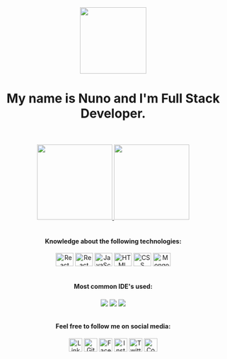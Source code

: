 <div align="center">
  <img src="https://media.giphy.com/media/iDbDicWr95THaVsuIF/giphy.gif" width="150" height="150"></img>
</div>
<h1 align="center">My name is Nuno and I'm Full Stack Developer.</h1>

<br>
<br>

<!-- Github Stats -->
<div align="center">
  <a href="https://github.com/hotnunstar">
  <img height="170em" src="https://github-readme-stats-sigma-five.vercel.app/api?username=hotnunstar&show_icons=true&theme=algolia&include_all_commits=true&count_private=true"/>
  <img height="170em" src="https://github-readme-stats.vercel.app/api/top-langs/?username=hotnunstar&layout=compact&langs_count=8&theme=algolia&cache_seconds=7200"/>
  </a>
</div>
  
<br>
  
<!-- Languages -->  
<div align="center" style="display: inline_block">
  <h4> Knowledge about the following technologies:</h4>
  <a href="https://learn.microsoft.com/en-us/dotnet/csharp/" target="_blank"><img align="center" alt="React" height="30" width="40" src="https://cdn.jsdelivr.net/gh/devicons/devicon@latest/icons/csharp/csharp-original.svg"></a>
  <a href="https://dotnet.microsoft.com/en-us/" target="_blank"><img align="center" alt="React" height="30" width="40" src="https://cdn.jsdelivr.net/gh/devicons/devicon@latest/icons/dotnetcore/dotnetcore-original.svg"></a>
  <a href="https://www.javascript.com/" target="_blank"><img align="center" alt="JavaScript" height="30" width="40" src="https://cdn.jsdelivr.net/gh/devicons/devicon/icons/javascript/javascript-plain.svg"></a>
  <a href="https://developer.mozilla.org/en-US/docs/Web/HTML" target="_blank"><img align="center" alt="HTML" height="30" width="40" src="https://cdn.jsdelivr.net/gh/devicons/devicon/icons/html5/html5-plain.svg"></a>
  <a href="https://developer.mozilla.org/en-US/docs/Web/CSS" target="_blank"><img align="center" alt="CSS" height="30" width="40" src="https://cdn.jsdelivr.net/gh/devicons/devicon/icons/css3/css3-plain.svg"></a>
  <a href="https://www.microsoft.com/en-us/sql-server" target="_blank"><img align="center" alt="MongoDB" height="30" width="40" src="https://cdn.jsdelivr.net/gh/devicons/devicon@latest/icons/microsoftsqlserver/microsoftsqlserver-original.svg"></a>
</div>
  
<br>
  
<!-- IDE's -->
<div align="center" style="display: inline_block">
  <h4> Most common IDE's used: </h4>
  <a href="https://visualstudio.microsoft.com/" target="_blank"><img align="center" src="https://img.shields.io/badge/Visual_Studio-5C2D91?style=for-the-badge&logo=visual%20studio&logoColor=white"></a>
  <a href="https://www.postman.com/" target="_blank"><img align="center" src="https://img.shields.io/badge/Postman-F26B3A?style=for-the-badge&logoColor=white"></a>
  <a href="https://learn.microsoft.com/en-us/sql/ssms/sql-server-management-studio-ssms?view=sql-server-ver16" target="_blank"><img align="center" src="https://img.shields.io/badge/Microsoft%20SQL%20Server-CC2927?style=for-the-badge&logo=microsoft%20sql%20server&logoColor=white"></a>
</div>
  
<br>
  
<!-- Social Media -->
  <div align="center" style="display: inline_block">
  <h4> Feel free to follow me on social media:</h4>
  <a href="https://www.linkedin.com/in/nuno-araujo-dev/" target="_blank"> <img align="center" alt="LinkedIn" height="30" width="30" src="https://cdn.jsdelivr.net/gh/devicons/devicon/icons/linkedin/linkedin-original.svg"></a>
  <a href="https://github.com/hotnunstar" target="_blank"> <img align="center" alt="GitHub" height="30" width="30" src="https://cdn-icons-png.flaticon.com/512/25/25657.png"></a>
  <a href="https://www.facebook.com/nuno.araujo.1253" target="_blank"><img align="center" alt="Facebook" height="30" width="30" src="https://cdn.jsdelivr.net/gh/devicons/devicon/icons/facebook/facebook-plain.svg"></a>
  <a href="https://www.instagram.com/nuno.69/" target="_blank"><img align="center" alt="Instagram" height="30" width="30" src="https://cdn-icons-png.flaticon.com/512/2111/2111463.png"></a>
  <a href="https://twitter.com/nunoa8" target="_blank"><img align="center" alt="Twitter" height="30" width="30" src="https://cdn.jsdelivr.net/gh/devicons/devicon/icons/twitter/twitter-original.svg"></a>
  <a href="https://codepen.io/nuno-ara-jo" target="_blank"><img align="center" alt="Codepen" height="30" width="30" src="https://cdn.jsdelivr.net/gh/devicons/devicon/icons/codepen/codepen-original.svg"></a>
</div>

<br>

<!-- Snake Animation -->
<!--![Snake animation](https://github.com/hotnunstar/hotnunstar/blob/output/github-contribution-grid-snake.svg)-->
